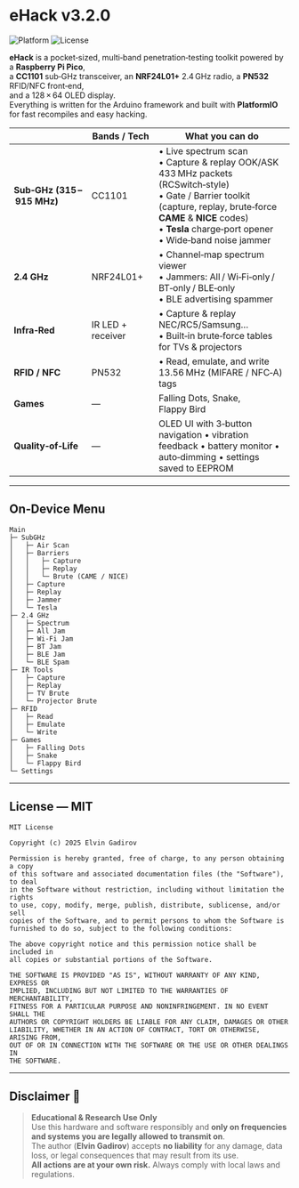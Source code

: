 # eHack v3.2.0

![Platform](https://img.shields.io/badge/platform-Raspberry%20Pi%20Pico-blue?logo=raspberry-pi)
![License](https://img.shields.io/badge/license-MIT-green)

**eHack** is a pocket‑sized, multi‑band penetration‑testing toolkit powered by a **Raspberry Pi Pico**,  
a **CC1101** sub‑GHz transceiver, an **NRF24L01+** 2.4 GHz radio, a **PN532** RFID/NFC front‑end,  
and a 128 × 64 OLED display.  
Everything is written for the Arduino framework and built with **PlatformIO** for fast recompiles and easy hacking.

| &nbsp; | Bands&nbsp;/&nbsp;Tech | What you can do |
|---|---|---|
| **Sub‑GHz (315 – 915 MHz)** | CC1101 | • Live spectrum scan<br>• Capture & replay OOK/ASK 433 MHz packets (RCSwitch‑style)<br>• Gate / Barrier toolkit (capture, replay, brute‑force **CAME** & **NICE** codes)<br>• **Tesla** charge‑port opener<br>• Wide‑band noise jammer |
| **2.4 GHz** | NRF24L01+ | • Channel‑map spectrum viewer<br>• Jammers: All / Wi‑Fi‑only / BT‑only / BLE‑only<br>• BLE advertising spammer |
| **Infra‑Red** | IR LED + receiver | • Capture & replay NEC/RC5/Samsung…<br>• Built‑in brute‑force tables for TVs & projectors |
| **RFID / NFC** | PN532 | • Read, emulate, and write 13.56 MHz (MIFARE / NFC‑A) tags |
| **Games** | — | Falling Dots, Snake, Flappy Bird |
| **Quality‑of‑Life** | — | OLED UI with 3‑button navigation • vibration feedback • battery monitor • auto‑dimming • settings saved to EEPROM |

---

## On‑Device Menu

```text
Main
├─ SubGHz
│   ├─ Air Scan
│   ├─ Barriers
│   │   ├─ Capture
│   │   ├─ Replay
│   │   └─ Brute (CAME / NICE)
│   ├─ Capture
│   ├─ Replay
│   ├─ Jammer
│   └─ Tesla
├─ 2.4 GHz
│   ├─ Spectrum
│   ├─ All Jam
│   ├─ Wi‑Fi Jam
│   ├─ BT Jam
│   ├─ BLE Jam
│   └─ BLE Spam
├─ IR Tools
│   ├─ Capture
│   ├─ Replay
│   ├─ TV Brute
│   └─ Projector Brute
├─ RFID
│   ├─ Read
│   ├─ Emulate
│   └─ Write
├─ Games
│   ├─ Falling Dots
│   ├─ Snake
│   └─ Flappy Bird
└─ Settings
```

---

## License — MIT

```text
MIT License

Copyright (c) 2025 Elvin Gadirov

Permission is hereby granted, free of charge, to any person obtaining a copy
of this software and associated documentation files (the "Software"), to deal
in the Software without restriction, including without limitation the rights
to use, copy, modify, merge, publish, distribute, sublicense, and/or sell
copies of the Software, and to permit persons to whom the Software is
furnished to do so, subject to the following conditions:

The above copyright notice and this permission notice shall be included in
all copies or substantial portions of the Software.

THE SOFTWARE IS PROVIDED "AS IS", WITHOUT WARRANTY OF ANY KIND, EXPRESS OR
IMPLIED, INCLUDING BUT NOT LIMITED TO THE WARRANTIES OF MERCHANTABILITY,
FITNESS FOR A PARTICULAR PURPOSE AND NONINFRINGEMENT. IN NO EVENT SHALL THE
AUTHORS OR COPYRIGHT HOLDERS BE LIABLE FOR ANY CLAIM, DAMAGES OR OTHER
LIABILITY, WHETHER IN AN ACTION OF CONTRACT, TORT OR OTHERWISE, ARISING FROM,
OUT OF OR IN CONNECTION WITH THE SOFTWARE OR THE USE OR OTHER DEALINGS IN
THE SOFTWARE.
```

---

## Disclaimer 🚨

> **Educational & Research Use Only**  
> Use this hardware and software responsibly and **only on frequencies and systems you are legally allowed to transmit on**.  
> The author (**Elvin Gadirov**) accepts **no liability** for any damage, data loss, or legal consequences that may result from its use.  
> **All actions are at your own risk.** Always comply with local laws and regulations.
